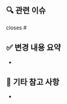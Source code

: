## 🔍 관련 이슈
<!-- 관련된 이슈 번호를 명시해주세요 (예: closes #12) -->
closes #

## ✅ 변경 내용 요약
<!-- 주요 변경 사항을 간단히 적어주세요 -->
-

## 📎 기타 참고 사항
<!-- 코드리뷰 시 알아두면 좋을 내용, 논의 필요한 포인트 등 -->
-
